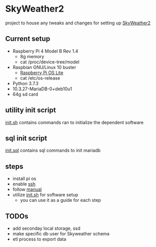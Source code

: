 # SkyWeather2
project to house any tweaks and changes for setting up [SkyWeather2](https://shop.switchdoc.com/products/skyweather2-raspberry-pi-based-weather-station-kit-for-the-cloud)

## Current setup

- Raspberry Pi 4 Model B Rev 1.4
    - 8g memory
    - cat /proc/device-tree/model
- Raspbian GNU/Linux 10 buster
    - [Raspberry Pi OS Lite](https://downloads.raspberrypi.org/raspios_lite_armhf/images/raspios_lite_armhf-2021-01-12/2021-01-11-raspios-buster-armhf-lite.zip)
    - cat /etc/os-release
- Python 3.7.3
- 10.3.27-MariaDB-0+deb10u1
- 64g sd card

## utility init script

[init.sh](https://github.com/tim-oe/SkyWeather2/blob/main/src/bin/init.sh) contains commands ran to initialize the dependent software

## sql init script

[init.sql](https://github.com/tim-oe/SkyWeather2/blob/main/src/sql/init.sql) contains sql commands to init mariadb

## steps
- install pi os
- enable [ssh](https://www.raspberrypi.org/documentation/remote-access/ssh/)
- follow [manual](https://www.switchdoc.com/wp-content/uploads/2020/12/SkyWeather2AssemblyAndTestManual1.2.pdf)
- utilize [init.sh](https://github.com/tim-oe/SkyWeather2/blob/main/src/bin/init.sh) for software setup
    - you can use it as a guide for each step 

## TODOs

- add seconday local storage, ssd
- make specific db user for Skyweather schema
- etl process to export data

